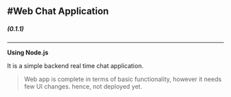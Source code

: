 ## #Web Chat Application
##### **(0.1.1)**
---

**Using Node.js**

It is a simple backend real time chat application.

> Web app is complete in terms of basic functionality, however it needs few UI changes. hence, not deployed yet.

